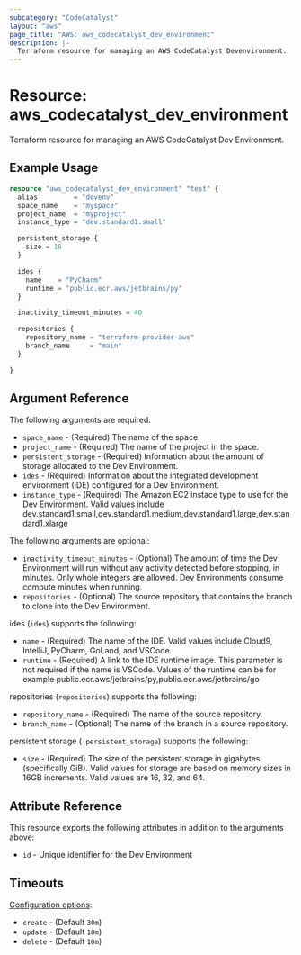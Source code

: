 ```yaml
---
subcategory: "CodeCatalyst"
layout: "aws"
page_title: "AWS: aws_codecatalyst_dev_environment"
description: |-
  Terraform resource for managing an AWS CodeCatalyst Devenvironment.
---
```

# Resource: aws_codecatalyst_dev_environment

Terraform resource for managing an AWS CodeCatalyst Dev Environment.

## Example Usage

```terraform
resource "aws_codecatalyst_dev_environment" "test" {
  alias         = "devenv"
  space_name    = "myspace"
  project_name  = "myproject"
  instance_type = "dev.standard1.small"

  persistent_storage {
    size = 16
  }

  ides {
    name    = "PyCharm"
    runtime = "public.ecr.aws/jetbrains/py"
  }

  inactivity_timeout_minutes = 40

  repositories {
    repository_name = "terraform-provider-aws"
    branch_name     = "main"
  }

}
```

## Argument Reference

The following arguments are required:

* `space_name` - (Required) The name of the space.
* `project_name` - (Required) The name of the project in the space.
* `persistent_storage` - (Required) Information about the amount of storage allocated to the Dev Environment.
* `ides` - (Required) Information about the integrated development environment (IDE) configured for a Dev Environment.
* `instance_type` - (Required) The Amazon EC2 instace type to use for the Dev Environment. Valid values include dev.standard1.small,dev.standard1.medium,dev.standard1.large,dev.standard1.xlarge

The following arguments are optional:

* `inactivity_timeout_minutes` - (Optional) The amount of time the Dev Environment will run without any activity detected before stopping, in minutes. Only whole integers are allowed. Dev Environments consume compute minutes when running.
* `repositories` - (Optional) The source repository that contains the branch to clone into the Dev Environment.

ides (`ides`) supports the following:

* `name` - (Required) The name of the IDE. Valid values include Cloud9, IntelliJ, PyCharm, GoLand, and VSCode.
* `runtime` - (Required) A link to the IDE runtime image. This parameter is not required if the name is VSCode. Values of the runtime can be for example public.ecr.aws/jetbrains/py,public.ecr.aws/jetbrains/go

repositories (`repositories`) supports the following:

* `repository_name` - (Required) The name of the source repository.
* `branch_name` - (Optional) The name of the branch in a source repository.

persistent storage (` persistent_storage`) supports the following:

* `size` - (Required) The size of the persistent storage in gigabytes (specifically GiB). Valid values for storage are based on memory sizes in 16GB increments. Valid values are 16, 32, and 64.

## Attribute Reference

This resource exports the following attributes in addition to the arguments above:

* `id` - Unique identifier for the Dev Environment

## Timeouts

[Configuration options](https://developer.hashicorp.com/terraform/language/resources/syntax#operation-timeouts):

- `create` - (Default `30m`)
- `update` - (Default `10m`)
- `delete` - (Default `10m`)
